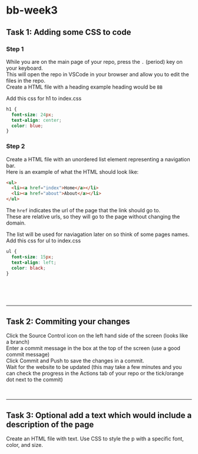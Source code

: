 # bb-week3


## Task 1: Adding some CSS to code

### Step 1
While you are on the main page of your repo, press the `.` (period) key on your keyboard.  
This will open the repo in VSCode in your browser and allow you to edit the files in the repo.  
Create a HTML file with a heading example heading would be `BB`

Add this css for h1 to index.css
```css 
h1 {
  font-size: 24px;
  text-align: center;
  color: blue;
}
```

### Step 2
Create a HTML file with an unordered list element representing a navigation bar.  
Here is an example of what the HTML should look like:  
```html
<ul>
  <li><a href="index">Home</a></li>
  <li><a href="about">About</a></li>
</ul>
```
The `href` indicates the url of the page that the link should go to.  
These are relative urls, so they will go to the page without changing the domain.

The list will be used for naviagation later on so think of some pages names.  
Add this css for ul to index.css
```css
ul {
  font-size: 15px;
  text-align: left;
  color: black;
}
```

<br><br><br><hr>

## Task 2: Commiting your changes
Click the Source Control icon on the left hand side of the screen (looks like a branch)  
Enter a commit message in the box at the top of the screen (use a good commit message)  
Click Commit and Push to save the changes in a commit.  
Wait for the website to be updated (this may take a few minutes and you can check the progress in the Actions tab of your repo or the tick/orange dot next to the commit)

<br><hr>

## Task 3: Optional add a text which would include a description of the page
Create an HTML file with text.
Use CSS to style the p with a specific font, color, and size.
